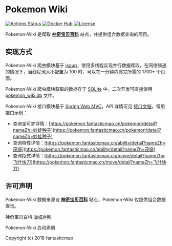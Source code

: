 # Pokemon Wiki

[![Actions Status](https://github.com/fantasticmao/pokemon-wiki/workflows/ci/badge.svg)](https://github.com/fantasticmao/pokemon-wiki/actions)
[![Docker Hub](https://img.shields.io/badge/docker_hub-released-blue.svg?logo=docker)](https://hub.docker.com/r/maomao233/pokemon-wiki)
[![License](https://img.shields.io/badge/license-BY--NC--SA--3.0-orange)](https://github.com/fantasticmao/pokemon-wiki/blob/master/LICENSE)

Pokemon-Wiki 是爬取 **[神奇宝贝百科](https://wiki.52poke.com/wiki/主页)** 站点，并提供组合数据查询的项目。

## 实现方式

Pokemon-Wiki 爬虫模块基于 [jsoup](https://github.com/jhy/jsoup)，使用多线程实现并行数据爬取，在网络畅通的情况下，当线程池大小配置为 100 时，可以在一分钟内爬完所需的 1700+ 个页面。

Pokemon-Wiki 爬虫模块获取的数据存于 [SQLite](https://www.sqlite.org/index.html) 中，二次开发可直接使用 [pokemon_wiki.db](https://github.com/fantasticmao/pokemon-wiki/blob/master/pokemon_wiki.db) 文件。

Pokemon-Wiki 接口模块基于 [Spring Web MVC](https://spring.io/)，API 详情可见 [接口文档](https://github.com/fantasticmao/pokemon-wiki/tree/master/apiDoc)，常用接口示例：

- 查询宝可梦详情：[https://pokemon.fantasticmao.cn/pokemon/detail?nameZh=妙蛙种子](https://pokemon.fantasticmao.cn/pokemon/detail?nameZh=妙蛙种子)
- 查询特性详情：[https://pokemon.fantasticmao.cn/ability/detail?nameZh=茂盛](https://pokemon.fantasticmao.cn/ability/detail?nameZh=茂盛)
- 查询招式详情：[https://pokemon.fantasticmao.cn/move/detail?nameZh=飞叶快刀](https://pokemon.fantasticmao.cn/move/detail?nameZh=飞叶快刀)

## 许可声明

Pokemon-Wiki 数据来源自 **[神奇宝贝百科](https://wiki.52poke.com/wiki/主页)** 站点，Pokemon-Wiki 仅提供组合数据查询。

神奇宝贝百科 [版权声明](https://wiki.52poke.com/wiki/%E7%A5%9E%E5%A5%87%E5%AE%9D%E8%B4%9D%E7%99%BE%E7%A7%91:%E7%89%88%E6%9D%83%E5%A3%B0%E6%98%8E)

Pokemon-Wiki [许可声明](https://github.com/fantasticmao/pokemon-wiki/blob/master/LICENSE)

Copyright (c) 2018 fantasticmao